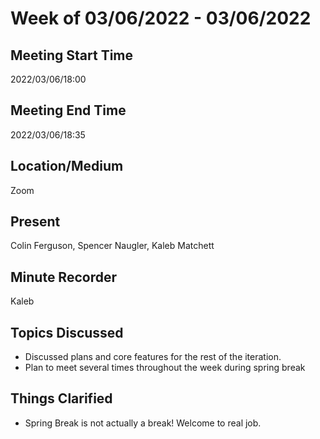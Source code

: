 # Week of 03/06/2022 - 03/06/2022

## Meeting Start Time

2022/03/06/18:00

## Meeting End Time

2022/03/06/18:35

## Location/Medium

Zoom

## Present

Colin Ferguson, Spencer Naugler, Kaleb Matchett

## Minute Recorder

Kaleb

## Topics Discussed

- Discussed plans and core features for the rest of the iteration.
- Plan to meet several times throughout the week during spring break

## Things Clarified

- Spring Break is not actually a break! Welcome to real job.
